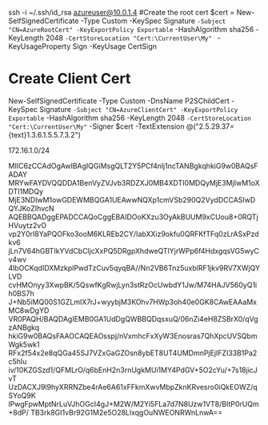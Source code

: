ssh -i ~/.ssh/id_rsa  azureuser@10.0.1.4
#Create the root cert
$cert = New-SelfSignedCertificate -Type Custom -KeySpec Signature `
-Subject "CN=AzureRootCert" -KeyExportPolicy Exportable `
-HashAlgorithm sha256 -KeyLength 2048 `
-CertStoreLocation "Cert:\CurrentUser\My"  `
-KeyUsageProperty Sign -KeyUsage CertSign

 # Create Client Cert
New-SelfSignedCertificate -Type Custom -DnsName P2SChildCert -KeySpec Signature `
-Subject "CN=AzureClientCert" -KeyExportPolicy Exportable `
-HashAlgorithm sha256 -KeyLength 2048 `
-CertStoreLocation "Cert:\CurrentUser\My" `
-Signer $cert -TextExtension @("2.5.29.37={text}1.3.6.1.5.5.7.3.2")

172.16.1.0/24

MIIC6zCCAdOgAwIBAgIQGiMsgQLT2Y5PCf4nlj1ncTANBgkqhkiG9w0BAQsFADAY
MRYwFAYDVQQDDA1BenVyZVJvb3RDZXJ0MB4XDTI0MDQyMjE3MjIwM1oXDTI1MDQy
MjE3NDIwM1owGDEWMBQGA1UEAwwNQXp1cmVSb290Q2VydDCCASIwDQYJKoZIhvcN
AQEBBQADggEPADCCAQoCggEBAIDOoKXzu3OyAkBUUM9xCUou8+0RQTjHVuytz2vO
vp2Y0rI8YaPQOFko3ooM6KLREb2CY/IabXXiz9okfu0QRFKfTFq0zLrASxPzdkv6
jLn7V64hGBTIkYVdCbCljcXxPQ5DRgpXhdweQTlYjrWPp6f4HdxgqsVG5wyCv4wv
4lbOCKqdIDXMzkplPwdTzCuv5qyqBA//Nn2VB6Tnz5uxblRF1jkv9RV7XWjQYLVD
cvHMOnyy3XwpBK/5QswfKgRwjLyn3stRzOcUwbdY1Jw/M74HAJV560yQ1ih0BS7h
J+Nb5iMQ00S1GZLmIX7rJ+wyybjM3KOhv7HWp3oh40e0GK8CAwEAAaMxMC8wDgYD
VR0PAQH/BAQDAgIEMB0GA1UdDgQWBBQDqsxuQ/06nZi4eH8ZSBrX0/qVgzANBgkq
hkiG9w0BAQsFAAOCAQEAOsspj/nVxmhcFxXyW3Enosras7QhXpcUVSQbmWgk5wk1
RFx2f54x2e8qQGa45SJ7VZxGaGZOsn8ybET8UT4UMDmnPjEjIFZI33B1Pa2c5hIu
iv/10KZGSzd1/QFMLrO/q6bEnH2n3rnUgkMUi1MY4PdGV+5O2cYu/+7s18jicJvT
UzDACXJ9l9hyXRRNZbe4rAe6A61xFFkmXwvMbpZknKRvesro0iQkEOWZ/qSYoQ9K
lPwgFpwMptNrLuVJhOGcI4gJ+M2W/M2Yi5FLa7d7N8Uzw1VT8/BItP0rUQm+8dP/
TB3rk8GI1vBr92G1M2e5O28LlxqgOuNWEONRWnLnwA==
